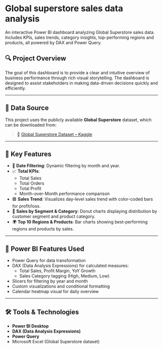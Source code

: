 # Global superstore sales data analysis
An interactive Power BI dashboard analyzing Global Superstore sales data. Includes KPIs, sales trends, category insights, top-performing regions and products, all powered by DAX and Power Query.

## 🔍 Project Overview

The goal of this dashboard is to provide a clear and intuitive overview of business performance through rich visual storytelling. The dashboard is designed to assist stakeholders in making data-driven decisions quickly and efficiently.

---
## 📁 Data Source

This project uses the publicly available **Global Superstore** dataset, which can be downloaded from:
> 🔗 [Global Superstore Dataset – Kaggle](https://www.kaggle.com/datasets/shekpaul/global-superstore)
---
## 📌 Key Features

- 📅 **Date Filtering**: Dynamic filtering by month and year.
- 📈 **Total KPIs**:  
  - Total Sales  
  - Total Orders  
  - Total Profit  
  - Month-over-Month performance comparison
- 🟩 **Sales Trend**: Visualizes day-level sales trend with color-coded bars for profit/loss.
- 🧩 **Sales by Segment & Category**: Donut charts displaying distribution by customer segment and product category.
- 🌍 **Top 10 Regions & Products**: Bar charts showing best-performing regions and products by sales.

---

## 🧠 Power BI Features Used

- Power Query for data transformation
- DAX (Data Analysis Expressions) for calculated measures:
  - Total Sales, Profit Margin, YoY Growth
  - Sales Category tagging (High, Medium, Low)
- Slicers for filtering by year and month
- Custom visualizations and conditional formatting
- Calendar heatmap visual for daily overview


---

## 🛠 Tools & Technologies

- **Power BI Desktop**
- **DAX (Data Analysis Expressions)**
- **Power Query**
- Microsoft Excel (Global Superstore dataset)

